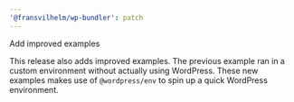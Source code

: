 ```yaml
---
'@fransvilhelm/wp-bundler': patch
---
```


Add improved examples

This release also adds improved examples. The previous example ran in a custom environment without actually using WordPress. These new examples makes use of `@wordpress/env` to spin up a quick WordPress environment.
